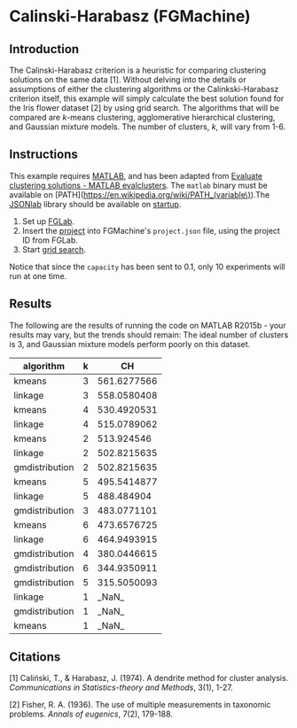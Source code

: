 # Calinski-Harabasz (FGMachine)

## Introduction

The Calinski-Harabasz criterion is a heuristic for comparing clustering solutions on the same data [1]. Without delving into the details or assumptions of either the clustering algorithms or the Calinkski-Harabasz criterion itself, this example will simply calculate the best solution found for the Iris flower dataset [2] by using grid search. The algorithms that will be compared are *k*-means clustering, agglomerative hierarchical clustering, and Gaussian mixture models. The number of clusters, *k*, will vary from 1-6.

## Instructions

This example requires [MATLAB](http://uk.mathworks.com/products/matlab/), and has been adapted from [Evaluate clustering solutions - MATLAB evalclusters](https://uk.mathworks.com/help/stats/evalclusters.html). The `matlab` binary must be available on [PATH](https://en.wikipedia.org/wiki/PATH_(variable\)).The [JSONlab](http://iso2mesh.sourceforge.net/cgi-bin/index.cgi?jsonlab) library should be available on [startup](https://uk.mathworks.com/help/matlab/ref/startup.html).

1. Set up [FGLab](https://github.com/Kaixhin/FGLab/blob/master/examples/Calinski-Harabasz).
1. Insert the [project](https://github.com/Kaixhin/FGLab/blob/master/examples/Calinski-Harabasz/projects.json) into FGMachine's `project.json` file, using the project ID from FGLab.
1. Start [grid search](https://github.com/Kaixhin/FGLab/blob/master/examples/Calinski-Harabasz).

Notice that since the `capacity` has been sent to 0.1, only 10 experiments will run at one time.

## Results

The following are the results of running the code on MATLAB R2015b - your results may vary, but the trends should remain: The ideal number of clusters is 3, and Gaussian mixture models perform poorly on this dataset.

| algorithm      | k | CH          |
|----------------|---|-------------|
| kmeans         | 3 | 561.6277566 |
| linkage        | 3 | 558.0580408 |
| kmeans         | 4 | 530.4920531 |
| linkage        | 4 | 515.0789062 |
| kmeans         | 2 | 513.924546  |
| linkage        | 2 | 502.8215635 |
| gmdistribution | 2 | 502.8215635 |
| kmeans         | 5 | 495.5414877 |
| linkage        | 5 | 488.484904  |
| gmdistribution | 3 | 483.0771101 |
| kmeans         | 6 | 473.6576725 |
| linkage        | 6 | 464.9493915 |
| gmdistribution | 4 | 380.0446615 |
| gmdistribution | 6 | 344.9350911 |
| gmdistribution | 5 | 315.5050093 |
| linkage        | 1 | \_NaN\_     |
| gmdistribution | 1 | \_NaN\_     |
| kmeans         | 1 | \_NaN\_     |

## Citations

[1] Caliński, T., & Harabasz, J. (1974). A dendrite method for cluster analysis. *Communications in Statistics-theory and Methods*, 3(1), 1-27.

[2] Fisher, R. A. (1936). The use of multiple measurements in taxonomic problems. *Annals of eugenics*, 7(2), 179-188.
